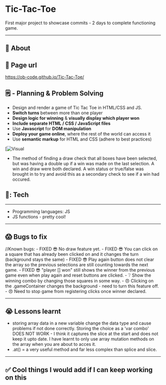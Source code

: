 # Tic-Tac-Toe
First major project to showcase commits - 2 days to complete functioning game. 

 ---
## :page_facing_up: About

## :fishing_pole_and_fish: Page url
https://ob-code.github.io/Tic-Tac-Toe/ 



## 🗒️ - Planning & Problem Solving
- Design and render a game of Tic Tac Toe in HTML/CSS and JS. 
- **Switch turns** between more than one player
- **Design logic for winning** & **visually display which player won**
- **Include separate HTML / CSS / JavaScript files**
- Use **Javascript** for **DOM manipulation**
- **Deploy your game online**, where the rest of the world can access it
- Use **semantic markup** for HTML and CSS (adhere to best practices)

[![Visual]( )

- The method of finding a draw check that all boxes have been selected, but was having a double up if a win was made on the last selection. A win and draw were both declared. A win status or true/false was brought in to try and avoid this as a secondary check to see if a win had occured. 

## 🧰: Tech
---
- Programming languages: JS
- JS functions - pretty cool!
---

## :scream: Bugs to fix
//Known bugs:
    - FIXED :sunglasses: No draw feature yet.
    - FIXED :sunglasses: You can click on a square that has already been clicked on and it changes the turn (background stays the same)
    - FIXED :sunglasses: Play again button does not clear the array so the previous selections are still counting towards the next game. 
     - FIXED :sunglasses: "player [] won" still shows the winner from the previous game even when play again and reset buttons are clicked. 
    - :grey_question: Show the winning combo by changing those squares in some way.
    - :angry: Clicking on the .gameContainer changes the background - need to turn this feature off. 
    - :angry: Need to stop game from registering clicks once winner declared. 


---
## :sob: Lessons learnt
- storing array data in a new variable change the data type and cause problems if not done correctly.
    Storing the choice as a 'var combo' DOES NOT WORK - I think it captures the slice at the start and does not keep it upto date. I have learnt to only use array mutation methods on the array when you are about to acces it. 
- .at() = a very useful method and far less complex than splice and slice. 
---
## :white_check_mark: Cool things I would add if I can keep working on this
